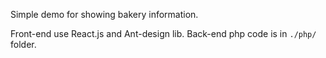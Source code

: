 Simple demo for showing bakery information.

Front-end use React.js and Ant-design lib.
Back-end php code is in `./php/` folder.
